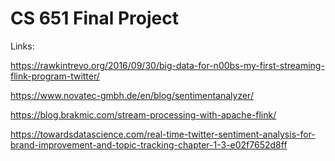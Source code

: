 # CS 651 Final Project
Links:

https://rawkintrevo.org/2016/09/30/big-data-for-n00bs-my-first-streaming-flink-program-twitter/

https://www.novatec-gmbh.de/en/blog/sentimentanalyzer/

https://blog.brakmic.com/stream-processing-with-apache-flink/

https://towardsdatascience.com/real-time-twitter-sentiment-analysis-for-brand-improvement-and-topic-tracking-chapter-1-3-e02f7652d8ff